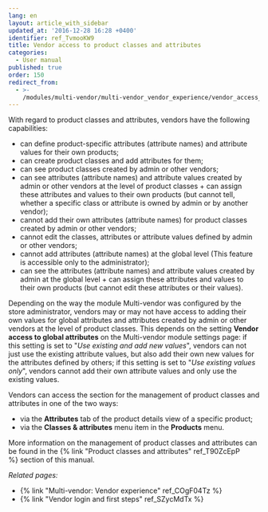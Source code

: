 ```yaml
---
lang: en
layout: article_with_sidebar
updated_at: '2016-12-28 16:28 +0400'
identifier: ref_TvmooKW9
title: Vendor access to product classes and attributes
categories:
  - User manual
published: true
order: 150
redirect_from:
  - >-
    /modules/multi-vendor/multi-vendor_vendor_experience/vendor_access_to_product_classes_and_attributes.html
---
```



With regard to product classes and attributes, vendors have the following capabilities:

*   can define product-specific attributes (attribute names) and attribute values for their own products;
*   can create product classes and add attributes for them;
*   can see product classes created by admin or other vendors;
*   can see attributes (attribute names) and attribute values created by admin or other vendors at the level of product classes + can assign these attributes and values to their own products (but cannot tell, whether a specific class or attribute is owned by admin or by another vendor); 
*   cannot add their own attributes (attribute names) for product classes created by admin or other vendors;
*   cannot edit the classes, attributes or attribute values defined by admin or other vendors;
*   cannot add attributes (attribute names) at the global level (This feature is accessible only to the administrator);
*   can see the attributes (attribute names) and attribute values created by admin at the global level + can assign these attributes and values to their own products (but cannot edit these attributes or their values).  

Depending on the way the module Multi-vendor was configured by the store administrator, vendors may or may not have access to adding their own values for global attributes and attributes created by admin or other vendors at the level of product classes. This depends on the setting **Vendor access to global attributes** on the Multi-vendor module settings page: if this setting is set to "_Use existing and add new values_", vendors can not just use the existing attribute values, but also add their own new values for the attributes defined by others; if this setting is set to "_Use existing values only_", vendors cannot add their own attribute values and only use the existing values.

Vendors can access the section for the management of product classes and attributes in one of the two ways:

*   via the **Attributes** tab of the product details view of a specific product;
*   via the **Classes & attributes** menu item in the **Products** menu.

More information on the management of product classes and attributes can be found in the {% link "Product classes and attributes" ref_T90ZcEpP %} section of this manual.

_Related pages:_

   *   {% link "Multi-vendor: Vendor experience" ref_COgF04Tz %}
   *   {% link "Vendor login and first steps" ref_SZycMdTx %}
   
